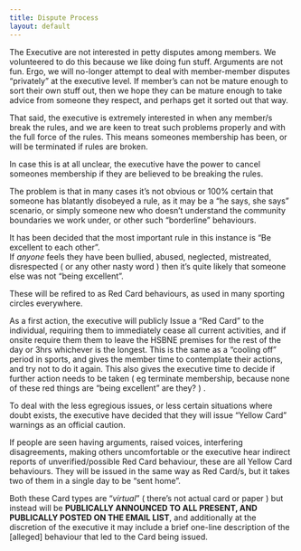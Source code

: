 ```yaml
---
title: Dispute Process
layout: default
---
```


The Executive are not interested in petty disputes among members.  We volunteered to do this because we like doing fun stuff.  Arguments are not fun. Ergo, we will no-longer attempt to deal with member-member disputes “privately” at the executive level.  If member’s can not be mature enough to sort their own stuff out, then we hope they can be mature enough to take advice from someone they respect, and perhaps get it sorted out that way.

That said, the executive is extremely interested in when any member/s break the rules, and we are keen to treat such problems properly and with the full force of the rules.    This means someones membership has been, or will be terminated if rules are broken.    

In case this is at all unclear, the executive have the power to cancel someones membership if they are believed to be breaking the rules. 

The problem is that in many cases it’s not obvious or 100% certain that someone has blatantly disobeyed a rule,  as it may be a “he says, she says” scenario, or simply someone new who doesn’t understand the community boundaries we work under, or other such “borderline” behaviours.  

It has been decided that  the most important rule in this instance is “Be excellent to each other”.  
If *anyone* feels they have been bullied, abused, neglected, mistreated, disrespected (  or any other nasty word )  then it’s quite likely that someone else was not “being excellent”.

These will be refired to as Red Card behaviours,  as used in many sporting circles everywhere.     

As a first action, the executive will publicly Issue a “Red Card”  to the individual, requiring them to immediately cease all current activities, and if onsite require them them to leave the HSBNE premises for the rest of the day or 3hrs whichever is the longest. This is the same as a “cooling off” period in sports, and gives the member time to contemplate their actions, and try not to do it again.  This also gives the executive time to decide if further action needs to be taken ( eg terminate membership, because none of these red things are “being excellent” are they? ) .

To deal with the less egregious issues, or less certain situations  where doubt exists, the executive have decided that they will issue “Yellow Card” warnings as an official caution.    

If people are seen having arguments, raised voices, interfering disagreements, making others uncomfortable or the executive hear indirect reports of unverified/possible Red Card behaviour,  these are all Yellow Card behaviours. They will be issued in the same way as Red Card/s, but it takes two of them in a single day to be “sent home”.  

Both these Card types are “*virtual*”  ( there’s not actual card or paper ) but instead will be **PUBLICALLY ANNOUNCED TO ALL PRESENT, AND PUBLICALLY POSTED ON THE EMAIL LIST**, and additionally at the discretion of the executive it may include a brief one-line description of the [alleged] behaviour that led to the Card being issued.  
